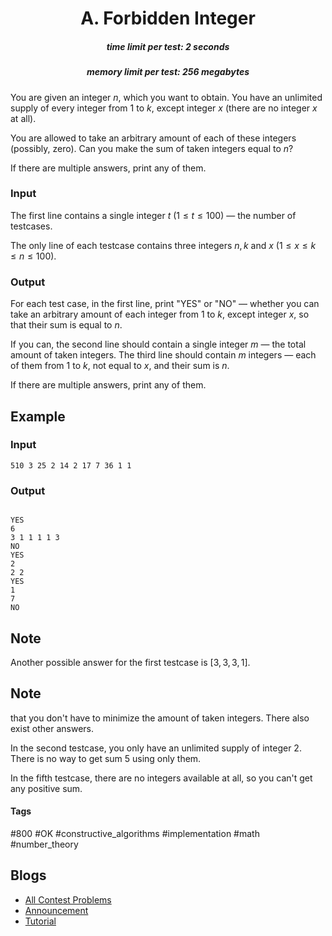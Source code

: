 <h1 style='text-align: center;'> A. Forbidden Integer</h1>

<h5 style='text-align: center;'>time limit per test: 2 seconds</h5>
<h5 style='text-align: center;'>memory limit per test: 256 megabytes</h5>

You are given an integer $n$, which you want to obtain. You have an unlimited supply of every integer from $1$ to $k$, except integer $x$ (there are no integer $x$ at all).

You are allowed to take an arbitrary amount of each of these integers (possibly, zero). Can you make the sum of taken integers equal to $n$?

If there are multiple answers, print any of them.

### Input

The first line contains a single integer $t$ ($1 \le t \le 100$) — the number of testcases.

The only line of each testcase contains three integers $n, k$ and $x$ ($1 \le x \le k \le n \le 100$).

### Output

For each test case, in the first line, print "YES" or "NO" — whether you can take an arbitrary amount of each integer from $1$ to $k$, except integer $x$, so that their sum is equal to $n$.

If you can, the second line should contain a single integer $m$ — the total amount of taken integers. The third line should contain $m$ integers — each of them from $1$ to $k$, not equal to $x$, and their sum is $n$.

If there are multiple answers, print any of them.

## Example

### Input


```text
510 3 25 2 14 2 17 7 36 1 1
```
### Output

```text

YES
6
3 1 1 1 1 3
NO
YES
2
2 2
YES
1
7
NO

```
## Note

Another possible answer for the first testcase is $[3, 3, 3, 1]$. 
## Note

 that you don't have to minimize the amount of taken integers. There also exist other answers.

In the second testcase, you only have an unlimited supply of integer $2$. There is no way to get sum $5$ using only them.

In the fifth testcase, there are no integers available at all, so you can't get any positive sum.



#### Tags 

#800 #OK #constructive_algorithms #implementation #math #number_theory 

## Blogs
- [All Contest Problems](../Educational_Codeforces_Round_151_(Rated_for_Div._2).md)
- [Announcement](../blogs/Announcement.md)
- [Tutorial](../blogs/Tutorial.md)
